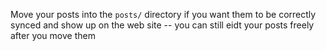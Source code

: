Move your posts into the `posts/` directory if you want them to be correctly synced and show up on the web site -- you can still eidt your posts freely after you move them